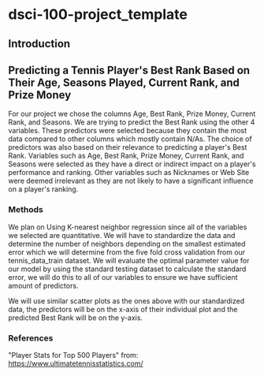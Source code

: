 # dsci-100-project_template

## Introduction





## Predicting a Tennis Player's Best Rank Based on Their Age, Seasons Played, Current Rank, and Prize Money

 For our project we chose the columns Age, Best Rank, Prize Money, Current Rank, and Seasons. We are trying to predict the Best Rank using the other 4 variables. These predictors were selected because they contain the most data compared to other columns which mostly contain N/As. The choice of predictors was also based on their relevance to predicting a player's Best Rank. Variables such as Age, Best Rank, Prize Money, Current Rank, and Seasons were selected as they have a direct or indirect impact on a player's performance and ranking. Other variables such as Nicknames or Web Site were deemed irrelevant as they are not likely to have a significant influence on a player's ranking.

### Methods

We plan on Using K-nearest neighbor regression since all of the variables we selected are quantitative. We will have to standardize the data and determine the number of neighbors depending on the smallest estimated error which we will determine from the five fold cross validation from our tennis_data_train dataset. We will evaluate the optimal parameter value for our model by using the standard testing dataset to calculate the standard error, we will do this to all of our variables to ensure we have sufficient amount of predictors.

We will use similar scatter plots as the ones above with our standardized data, the predictors will be on the x-axis of their individual plot and the predicted Best Rank will be on the y-axis.

### References

"Player Stats for Top 500 Players" from: 
 https://www.ultimatetennisstatistics.com/

